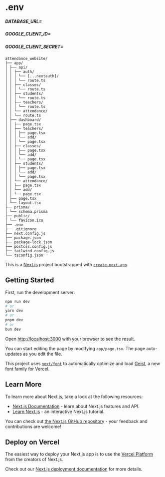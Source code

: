 # .env 
##### DATABASE_URL=

##### GOOGLE_CLIENT_ID=
##### GOOGLE_CLIENT_SECRET=



``` 
attendance_website/
├── app/
│ ├── api/
│ │ ├── auth/
│ │ │ └── [...nextauth]/
│ │ │ └── route.ts
│ │ ├── classes/
│ │ │ └── route.ts
│ │ ├── students/
│ │ │ └── route.ts
│ │ ├── teachers/
│ │ │ └── route.ts
│ │ └── attendance/
│ │ └── route.ts
│ ├── dashboard/
│ │ ├── page.tsx
│ │ ├── teachers/
│ │ │ ├── page.tsx
│ │ │ └── add/
│ │ │ └── page.tsx
│ │ ├── classes/
│ │ │ ├── page.tsx
│ │ │ └── add/
│ │ │ └── page.tsx
│ │ ├── students/
│ │ │ ├── page.tsx
│ │ │ └── add/
│ │ │ └── page.tsx
│ │ └── attendance/
│ │ ├── page.tsx
│ │ └── add/
│ │ └── page.tsx
│ ├── page.tsx
│ └── layout.tsx
├── prisma/
│ └── schema.prisma
├── public/
│ └── favicon.ico
├── .env
├── .gitignore
├── next.config.js
├── package.json
├── package-lock.json
├── postcss.config.js
├── tailwind.config.js
└── tsconfig.json

```







This is a [Next.js](https://nextjs.org) project bootstrapped with [`create-next-app`](https://nextjs.org/docs/app/api-reference/cli/create-next-app).

## Getting Started

First, run the development server:

```bash
npm run dev
# or
yarn dev
# or
pnpm dev
# or
bun dev
```

Open [http://localhost:3000](http://localhost:3000) with your browser to see the result.

You can start editing the page by modifying `app/page.tsx`. The page auto-updates as you edit the file.

This project uses [`next/font`](https://nextjs.org/docs/app/building-your-application/optimizing/fonts) to automatically optimize and load [Geist](https://vercel.com/font), a new font family for Vercel.

## Learn More

To learn more about Next.js, take a look at the following resources:

- [Next.js Documentation](https://nextjs.org/docs) - learn about Next.js features and API.
- [Learn Next.js](https://nextjs.org/learn) - an interactive Next.js tutorial.

You can check out [the Next.js GitHub repository](https://github.com/vercel/next.js) - your feedback and contributions are welcome!

## Deploy on Vercel

The easiest way to deploy your Next.js app is to use the [Vercel Platform](https://vercel.com/new?utm_medium=default-template&filter=next.js&utm_source=create-next-app&utm_campaign=create-next-app-readme) from the creators of Next.js.

Check out our [Next.js deployment documentation](https://nextjs.org/docs/app/building-your-application/deploying) for more details.
